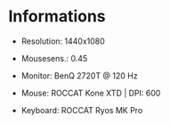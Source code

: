 # Informations
- Resolution: 1440x1080
- Mousesens.: 0.45

- Monitor: BenQ 2720T @ 120 Hz
- Mouse: ROCCAT Kone XTD | DPI: 600
- Keyboard: ROCCAT Ryos MK Pro
